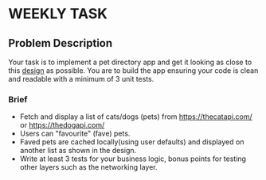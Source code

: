 # WEEKLY TASK

## Problem Description 

Your task is to implement a pet directory app and get it looking as close to this [design](https://www.figma.com/file/CWAmKsoR84bWgN9wvS4O9e/Coding-(Copy)?node-id=0%3A1) as possible. You are to build the app ensuring your code is clean and readable with a minimum of 3 unit tests.


### Brief

- Fetch and display a list of cats/dogs (pets) from https://thecatapi.com/ or https://thedogapi.com/
- Users can "favourite" (fave) pets.
- Faved pets are cached locally(using user defaults) and displayed on another list as shown in the design.
- Write at least 3 tests for your business logic, bonus points for testing other layers such as the networking layer.
